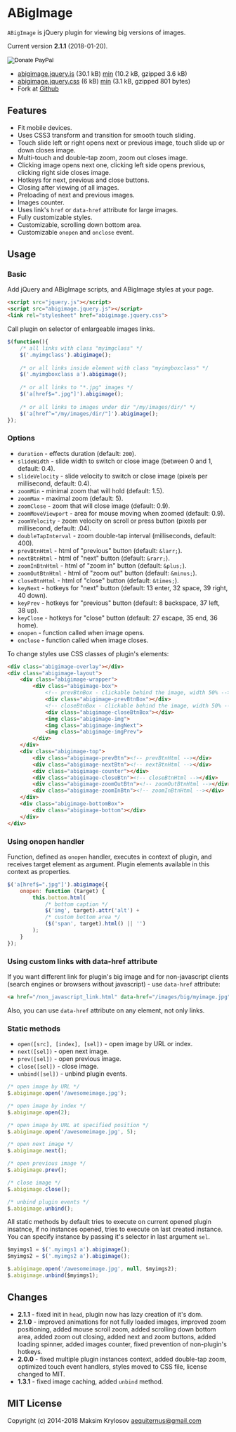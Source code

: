 # ABigImage

`ABigImage` is jQuery plugin for viewing big versions of images.

Current version **2.1.1** (2018-01-20).

<div class="colr">
    <form action="https://www.paypal.com/cgi-bin/webscr" method="post" target="_top">
        <input type="hidden" name="cmd" value="_s-xclick">
        <input type="hidden" name="hosted_button_id" value="NUZ7CTKFYDX8C">
        <input type="image" src="https://www.paypalobjects.com/en_US/i/btn/btn_donateCC_LG.gif" name="submit" alt="Donate PayPal">
        <img alt="" border="0" src="https://www.paypalobjects.com/ru_RU/i/scr/pixel.gif" width="1" height="1">
    </form>
</div>

* [abigimage.jquery.js](abigimage.jquery.js) (30.1 kB) [min](abigimage.jquery.min.js) (10.2 kB, gzipped 3.6 kB)
* [abigimage.jquery.css](abigimage.jquery.css) (6 kB) [min](abigimage.jquery.min.css) (3.1 kB, gzipped 801 bytes)
* Fork at [Github](https://github.com/makryl/ABigImage)

## Features

- Fit mobile devices.
- Uses CSS3 transform and transition for smooth touch sliding.
- Touch slide left or right opens next or previous image, touch slide up or down closes image.
- Multi-touch and double-tap zoom, zoom out closes image.
- Clicking image opens next one, clicking left side opens previous, clicking right side closes image.
- Hotkeys for next, previous and close buttons.
- Closing after viewing of all images.
- Preloading of next and previous images.
- Images counter.
- Uses link's `href` or `data-href` attribute for large images.
- Fully customizable styles.
- Customizable, scrolling down bottom area.
- Customizable `onopen` and `onclose` event.

<!-- Example -->

## Usage

### Basic

Add jQuery and ABigImage scripts, and ABigImage styles at your page.

```html
<script src="jquery.js"></script>
<script src="abigimage.jquery.js"></script>
<link rel="stylesheet" href="abigimage.jquery.css">
```

Call plugin on selector of enlargeable images links.

```js
$(function(){
    /* all links with class "myimgclass" */
    $('.myimgclass').abigimage();
    
    /* or all links inside element with class "myimgboxclass" */
    $('.myimgboxclass a').abigimage();
    
    /* or all links to "*.jpg" images */
    $('a[href$=".jpg"]').abigimage();
    
    /* or all links to images under dir "/my/images/dir/" */
    $('a[href^="/my/images/dir/"]').abigimage();
});
```

### Options

- `duration` - effects duration (default: `200`).
- `slideWidth` - slide width to switch or close image (between 0 and 1, default: 0.4).
- `slideVelocity` - slide velocity to switch or close image (pixels per millisecond, default: 0.4).
- `zoomMin` - minimal zoom that will hold (default: 1.5).
- `zoomMax` - maximal zoom (default: 5).
- `zoomClose` - zoom that will close image (default: 0.9).
- `zoomMoveViewport` - area for mouse moving when zoomed (default: 0.9).
- `zoomVelocity` - zoom velocity on scroll or press button (pixels per millisecond, default: .04).
- `doubleTapInterval` - zoom double-tap interval (milliseconds, default: 400).
- `prevBtnHtml` - html of "previous" button (default: `&larr;`).
- `nextBtnHtml` - html of "next" button (default: `&rarr;`).
- `zoomInBtnHtml` - html of "zoom in" button (default: `&plus;`).
- `zoomOutBtnHtml` - html of "zoom out" button (default: `&minus;`).
- `closeBtnHtml` - html of "close" button (default: `&times;`).
- `keyNext` - hotkeys for "next" button (default: 13 enter, 32 space, 39 right, 40 down).
- `keyPrev` - hotkeys for "previous" button (default: 8 backspace, 37 left, 38 up).
- `keyClose` - hotkeys for "close" button (default: 27 escape, 35 end, 36 home).
- `onopen` - function called when image opens.
- `onclose` - function called when image closes.

To change styles use CSS classes of plugin's elements:

```html
<div class="abigimage-overlay"></div>
<div class="abigimage-layout">
    <div class="abigimage-wrapper">
        <div class="abigimage-box">
            <!-- prevBtnBox - clickable behind the image, width 50% -->
            <div class="abigimage-prevBtnBox"></div>
            <!-- closeBtnBox - clickable behind the image, width 50% -->
            <div class="abigimage-closeBtnBox"></div>
            <img class="abigimage-img">
            <img class="abigimage-imgNext">
            <img class="abigimage-imgPrev">
        </div>
    </div>
    <div class="abigimage-top">
        <div class="abigimage-prevBtn"><!-- prevBtnHtml --></div>
        <div class="abigimage-nextBtn"><!-- nextBtnHtml --></div>
        <div class="abigimage-counter"></div>
        <div class="abigimage-closeBtn"><!-- closeBtnHtml --></div>
        <div class="abigimage-zoomOutBtn"><!-- zoomOutBtnHtml --></div>
        <div class="abigimage-zoomInBtn"><!-- zoomInBtnHtml --></div>
    </div>
    <div class="abigimage-bottomBox">
        <div class="abigimage-bottom"></div>
    </div>
</div>
```

### Using onopen handler

Function, defined as `onopen` handler, executes in context of plugin, and receives target element as argument. Plugin elements available in this context as properties.

```js
$('a[href$=".jpg"]').abigimage({
    onopen: function (target) {
        this.bottom.html(
            /* bottom caption */
            $('img', target).attr('alt') +
            /* custom bottom area */
            ($('span', target).html() || '')
        );
    }
});
```

### Using custom links with data-href attribute

If you want different link for plugin's big image and for non-javascript clients (search engines or browsers without javascript) - use `data-href` attribute:

```html
<a href="/non_javascript_link.html" data-href="/images/big/myimage.jpg"> ... </a>
```

Also, you can use `data-href` attribute on any element, not only links.

### Static methods

- `open([src], [index], [sel])` - open image by URL or index.
- `next([sel])` - open next image.
- `prev([sel])` - open previous image.
- `close([sel])` - close image.
- `unbind([sel])` - unbind plugin events.

```js
/* open image by URL */
$.abigimage.open('/awesomeimage.jpg');

/* open image by index */
$.abigimage.open(2);

/* open image by URL at specified position */
$.abigimage.open('/awesomeimage.jpg', 5);

/* open next image */
$.abigimage.next();

/* open previous image */
$.abigimage.prev();

/* close image */
$.abigimage.close();

/* unbind plugin events */
$.abigimage.unbind();
```

All static methods by default tries to execute on current opened plugin insatnce, if no instances opened, tries to execute on last created instance. You can specify instance by passing it's selector in last argument `sel`.
 
```js
$myimgs1 = $('.myimgs1 a').abigimage();
$myimgs2 = $('.myimgs2 a').abigimage();

$.abigimage.open('/awesomeimage.jpg', null, $myimgs2);
$.abigimage.unbind($myimgs1);
```

## Changes
 
- **2.1.1** - fixed init in `head`, plugin now has lazy creation of it's dom.
- **2.1.0** - improved animations for not fully loaded images, improved zoom positioning, added mouse scroll zoom, added scrolling down bottom area, added zoom out closing, added next and zoom buttons, added loading spinner, added images counter, fixed prevention of non-plugin's hotkeys.
- **2.0.0** - fixed multiple plugin instances context, added double-tap zoom, optimized touch event handlers, styles moved to CSS file, license changed to MIT.
- **1.3.1** - fixed image caching, added `unbind` method.

## MIT License

Copyright (c) 2014-2018 Maksim Krylosov <aequiternus@gmail.com>
